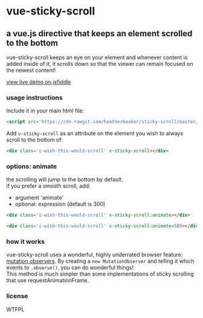 # vue-sticky-scroll
## a vue.js directive that keeps an element scrolled to the bottom


vue-sticky-scroll keeps an eye on your element and whenever content is added inside of it, it scrolls down so that the viewer can remain focused on the newest content!

[view live demo on jsfiddle](https://jsfiddle.net/heatherbooker/13uf74vh/)

### usage instructions

Include it in your main html file:

```html
<script src='https://cdn.rawgit.com/heatherbooker/sticky-scroll/master/stickyScroll.js'></script>
```

Add `v-sticky-scroll` as an attribute on the element you wish to always scroll to the bottom of:

```html
<div class='i-wish-this-would-scroll' v-sticky-scroll></div>
```

### options: animate

the scrolling will jump to the bottom by default.   
if you prefer a smooth scroll, add:
- argument 'animate'
- optional: expression <numOfMilliseconds> (default is 300)

```html
<div class='i-wish-this-would-scroll' v-sticky-scroll:animate></div>

<div class='i-wish-this-would-scroll' v-sticky-scroll:animate=500></div>
```


### how it works

vue-sticky-scroll uses a wonderful, highly underrated browser feature: [mutation observers](https://developer.mozilla.org/en/docs/Web/API/MutationObserver). By creating a `new MutationObserver` and telling it which events to `.observe()`, you can do wonderful things!  
This method is much simpler than some implementations of sticky scrolling that use requestAnimationFrame.

### license

WTFPL
